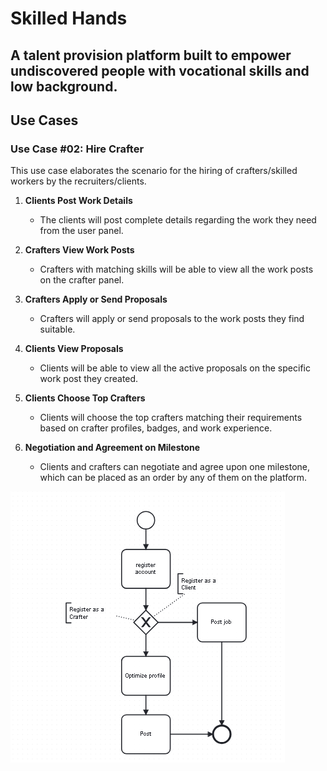 # Skilled Hands

## A talent provision platform built to empower undiscovered people with vocational skills and low background.

## Use Cases

### Use Case #02: Hire Crafter

This use case elaborates the scenario for the hiring of crafters/skilled workers by the recruiters/clients.

1. **Clients Post Work Details**
   - The clients will post complete details regarding the work they need from the user panel.

2. **Crafters View Work Posts**
   - Crafters with matching skills will be able to view all the work posts on the crafter panel.

3. **Crafters Apply or Send Proposals**
   - Crafters will apply or send proposals to the work posts they find suitable.

4. **Clients View Proposals**
   - Clients will be able to view all the active proposals on the specific work post they created.

5. **Clients Choose Top Crafters**
   - Clients will choose the top crafters matching their requirements based on crafter profiles, badges, and work experience.

6. **Negotiation and Agreement on Milestone**
   - Clients and crafters can negotiate and agree upon one milestone, which can be placed as an order by any of them on the platform.

![BPMN Diagram](image.png)